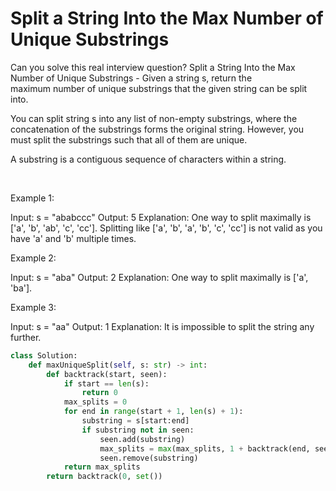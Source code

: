 # Split a String Into the Max Number of Unique Substrings

Can you solve this real interview question? Split a String Into the Max Number of Unique Substrings - Given a string s, return the maximum number of unique substrings that the given string can be split into.

You can split string s into any list of non-empty substrings, where the concatenation of the substrings forms the original string. However, you must split the substrings such that all of them are unique.

A substring is a contiguous sequence of characters within a string.

 

Example 1:


Input: s = "ababccc"
Output: 5
Explanation: One way to split maximally is ['a', 'b', 'ab', 'c', 'cc']. Splitting like ['a', 'b', 'a', 'b', 'c', 'cc'] is not valid as you have 'a' and 'b' multiple times.


Example 2:


Input: s = "aba"
Output: 2
Explanation: One way to split maximally is ['a', 'ba'].


Example 3:


Input: s = "aa"
Output: 1
Explanation: It is impossible to split the string any further.

```py
class Solution:
    def maxUniqueSplit(self, s: str) -> int:
        def backtrack(start, seen):
            if start == len(s):
                return 0
            max_splits = 0
            for end in range(start + 1, len(s) + 1):
                substring = s[start:end]
                if substring not in seen:
                    seen.add(substring)
                    max_splits = max(max_splits, 1 + backtrack(end, seen))
                    seen.remove(substring)
            return max_splits
        return backtrack(0, set())
```
